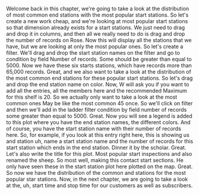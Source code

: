 Welcome back in this chapter, we're going to take a look
at the distribution of most common end stations with the most
popular start stations.
So let's create a new work cheap, and we're looking at most
popular start stations so that dimension already exists
for a start stations.
We just need to drag and drop it in columns, and then all we
really need to do is drag and drop the number of records
on Rose.
Now this will display all the stations that we have,
but we are looking at only the most popular ones.
So let's create a filter.
We'll drag and drop the start station names on the filter
and go to condition by field Number of records.
Some should be greater than equal to 5000.
Now we have these six starts stations, which have records
more than 65,000 records.
Great, and we also want to take a look at the distribution
of the most common end stations for these popular start
stations.
So let's drag and drop the end station name on color.
Now, W will ask you if you want to add all the entries, all
the members here and the recommended Maximum for this shelf
is 20. So we actually only want to take a look at the most
common ones May be like the most common 45 once.
So we'll click on filter and then we'll add in the ladder
filter condition by field number of records some greater
than equal to 5000.
Great. Now you will see a legend is added to this plot where
you have the end station names, the different colors.
And of course, you have the start station name with their
number of records here.
So, for example, if you look at this entry right here, this
is showing us and station uh, name a start station name
and the number of records for this start station which ends
in the end station.
Dinner it by the scholar.
Great. Let's also write the title for this plot.
Most popular start inspections and also renamed the sheep.
So most well, making this contact start sections.
He only have seen these in the start station plot here
plotted on the map.
Great. So now we have the distribution of the common
and stations for the most popular star stations.
Now, in the next chapter, we are going to take a look at the,
uh, start time and stop time for our customers as well
as subscribers.
